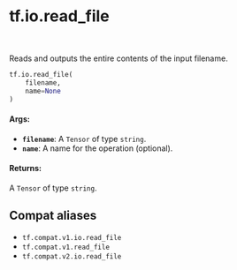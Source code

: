 <div itemscope itemtype="http://developers.google.com/ReferenceObject">
<meta itemprop="name" content="tf.io.read_file" />
<meta itemprop="path" content="Stable" />
</div>

# tf.io.read_file

<!-- Insert buttons and diff -->

<table class="tfo-notebook-buttons tfo-api" align="left">
</table>



Reads and outputs the entire contents of the input filename.

``` python
tf.io.read_file(
    filename,
    name=None
)
```



<!-- Placeholder for "Used in" -->


#### Args:


* <b>`filename`</b>: A `Tensor` of type `string`.
* <b>`name`</b>: A name for the operation (optional).


#### Returns:

A `Tensor` of type `string`.


## Compat aliases

* `tf.compat.v1.io.read_file`
* `tf.compat.v1.read_file`
* `tf.compat.v2.io.read_file`

